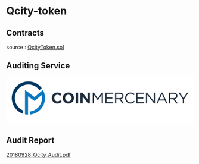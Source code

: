 # Qcity-token

## Contracts
source : [QcityToken.sol](QcityToken.sol)

## Auditing Service
![Alt text](/logo-dark.png)

## Audit Report
[20180928_Qcity_Audit.pdf](./20180928_Qcity_Audit.pdf)
